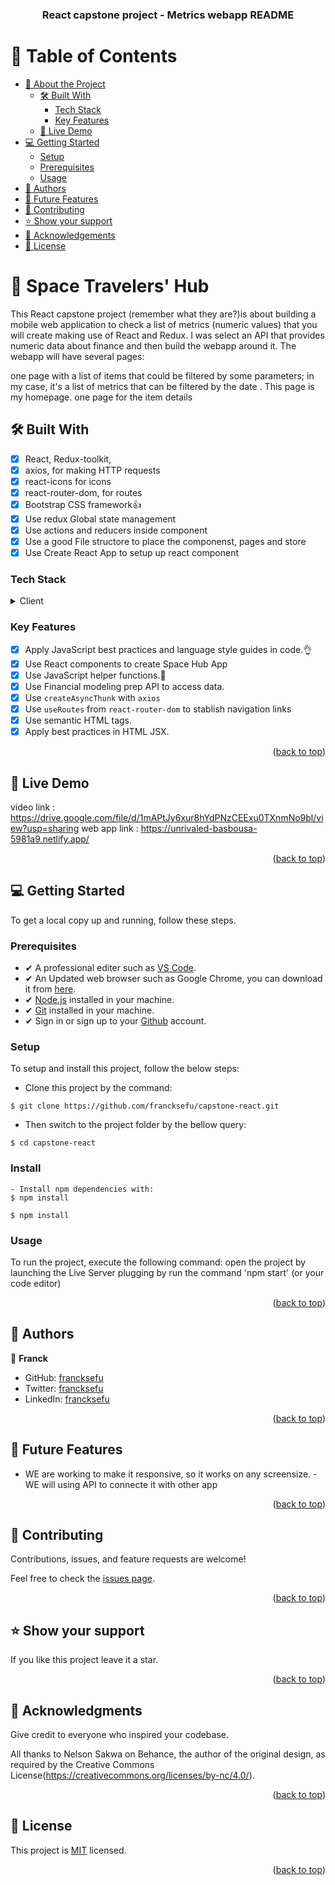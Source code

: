 
<a name="readme-top"></a>

<div align="center">


  <h3><b> React capstone project - Metrics webapp README</b></h3>

</div>


# 📗 Table of Contents

- [📖 About the Project](#about-project)
  - [🛠 Built With](#built-with)
    - [Tech Stack](#tech-stack)
    - [Key Features](#key-features)
  - [🚀 Live Demo](#live-demo)
- [💻 Getting Started](#getting-started)
  - [Setup](#setup)
  - [Prerequisites](#prerequisites)
  - [Usage](#usage)
- [👥 Authors](#authors)
- [🔭 Future Features](#future-features)
- [🤝 Contributing](#contributing)
- [⭐️ Show your support](#support)
- [🙏 Acknowledgements](#acknowledgements)
- [📝 License](#license)

# 📖 Space Travelers' Hub <a name="about-project"></a>


This React capstone project (remember what they are?)is about building a mobile web application to check a list of metrics (numeric values) that you will create making use of React and Redux.
I was select an API that provides numeric data about finance and then build the webapp around it. The webapp will have several pages:

one page with a list of items that could be filtered by some parameters; in my case, it's a list of metrics that can be filtered by the date . This page is my homepage.
one page for the item details

## 🛠 Built With <a name="built-with"></a>
- [x] React, Redux-toolkit,
- [x] axios, for making HTTP requests 
- [x] react-icons for icons
- [x] react-router-dom, for routes
- [x] Bootstrap CSS framework👍
- [x] Use redux Global state management
- [x] Use actions and reducers inside component
- [x] Use a good File structore to place the componenst, pages and store
- [x] Use Create React App to setup up react component
### Tech Stack <a name="tech-stack"></a>

<details>
  <summary>Client</summary>
  <ul>
    <li><a href="https://react.dev/">React</li>
    <li><a href="https://react-icons.github.io/react-icons/">react-icons</li>
    <li><a href="https://reactrouter.com/en/main">React-Router</a></li>
    <li><a href="https://redux-toolkit.js.org/">Redux-ToolKit</a></li>
  </ul>
</details>

### Key Features <a name="key-features"></a>

- [x] Apply JavaScript best practices and language style guides in code.👌
- [x] Use React components to create Space Hub App
- [x] Use JavaScript helper functions.💯
- [x] Use Financial modeling prep API to access data.
- [x] Use `createAsyncThunk` with `axios`
- [x] Use `useRoutes` from `react-router-dom` to stablish navigation links 
- [x] Use semantic HTML tags.
- [x] Apply best practices in HTML JSX.

<p align="right">(<a href="#readme-top">back to top</a>)</p>

## 🚀 Live Demo <a name="live-demo"></a>

video link : https://drive.google.com/file/d/1mAPtJy6xur8hYdPNzCEExu0TXnmNo9bl/view?usp=sharing
web app link : https://unrivaled-basbousa-5981a9.netlify.app/

<p align="right">(<a href="#readme-top">back to top</a>)</p>

## 💻 Getting Started <a name="getting-started"></a>


To get a local copy up and running, follow these steps.

### Prerequisites <a name="prerequisites"></a>
- ✔ A professional editer such as [VS Code](https://code.visualstudio.com/download).
- ✔ An Updated web browser such as Google Chrome, you can download it from [here](https://www.google.com/chrome/).
- ✔ [Node.js](https://nodejs.org/en/download) installed in your machine.
- ✔ [Git](https://git-scm.com/downloads) installed in your machine.
- ✔ Sign in or sign up to your [Github](https://github.com/) account.

### Setup

To setup and install this project, follow the below steps:
- Clone this project by the command: 

```
$ git clone https://github.com/francksefu/capstone-react.git
```

- Then switch to the project folder by the bellow query:

```
$ cd capstone-react
```

### Install <a name="install"></a> 
```
- Install npm dependencies with:
$ npm install

$ npm install
```
### Usage <a name="usage"></a>

To run the project, execute the following command:
 open the project by launching the Live Server plugging by run the command 'npm start' (or your code editor) 

<p align="right">(<a href="#readme-top">back to top</a>)</p>

## 👥 Authors <a name="authors"></a>

👤 **Franck**

- GitHub: [francksefu](https://github.com/francksefu)
- Twitter: [francksefu](https://twitter.com/franck_sefu)
- LinkedIn: [francksefu](https://www.linkedin.com/in/franck-sefu-884705254/)

<p align="right">(<a href="#readme-top">back to top</a>)</p>

## 🔭 Future Features <a name="future-features"></a>

- WE are working to make it responsive, so it works on any screensize.
-WE will using API to connecte it with other app

<p align="right">(<a href="#readme-top">back to top</a>)</p>

## 🤝 Contributing <a name="contributing"></a>

Contributions, issues, and feature requests are welcome!

Feel free to check the [issues page](../../issues/).

<p align="right">(<a href="#readme-top">back to top</a>)</p>

## ⭐️ Show your support <a name="support"></a>


If you like this project leave it a star.

<p align="right">(<a href="#readme-top">back to top</a>)</p>


## 🙏 Acknowledgments <a name="acknowledgements"></a>


Give credit to everyone who inspired your codebase.

All thanks to Nelson Sakwa on Behance, the author of the original design, as required by the Creative Commons License(https://creativecommons.org/licenses/by-nc/4.0/).

<p align="right">(<a href="#readme-top">back to top</a>)</p>


## 📝 License <a name="license"></a>

This project is [MIT](./LICENSE) licensed.

<p align="right">(<a href="#readme-top">back to top</a>)</p>
